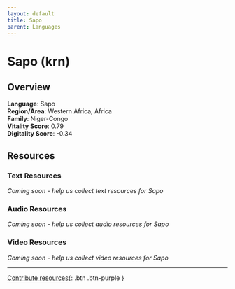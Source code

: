 ```yaml
---
layout: default
title: Sapo
parent: Languages
---
```


# Sapo (krn)

## Overview

**Language**: Sapo  
**Region/Area**: Western Africa, Africa  
**Family**: Niger-Congo  
**Vitality Score**: 0.79  
**Digitality Score**: -0.34  

## Resources

### Text Resources
*Coming soon - help us collect text resources for Sapo*

### Audio Resources
*Coming soon - help us collect audio resources for Sapo*

### Video Resources
*Coming soon - help us collect video resources for Sapo*

---

[Contribute resources](https://fairtrain.github.io/){: .btn .btn-purple }
